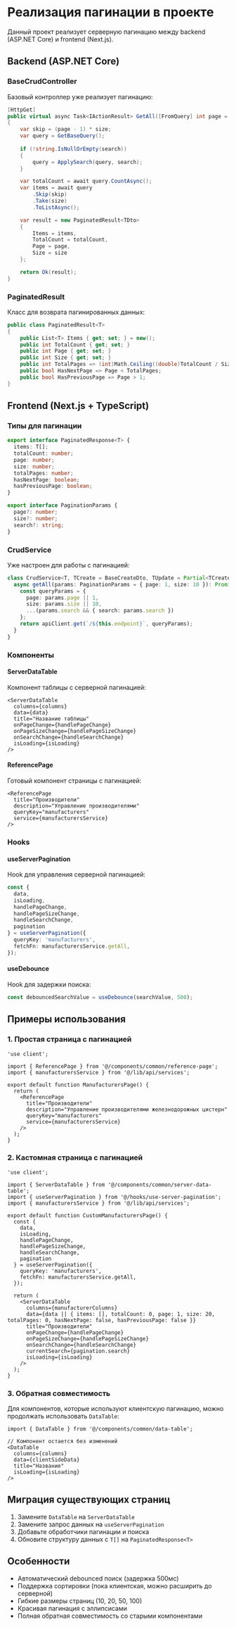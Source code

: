 # Реализация пагинации в проекте

Данный проект реализует серверную пагинацию между backend (ASP.NET Core) и frontend (Next.js).

## Backend (ASP.NET Core)

### BaseCrudController
Базовый контроллер уже реализует пагинацию:

```csharp
[HttpGet]
public virtual async Task<IActionResult> GetAll([FromQuery] int page = 1, [FromQuery] int size = 20, [FromQuery] string? search = null)
{
    var skip = (page - 1) * size;
    var query = GetBaseQuery();
    
    if (!string.IsNullOrEmpty(search))
    {
        query = ApplySearch(query, search);
    }

    var totalCount = await query.CountAsync();
    var items = await query
        .Skip(skip)
        .Take(size)
        .ToListAsync();

    var result = new PaginatedResult<TDto>
    {
        Items = items,
        TotalCount = totalCount,
        Page = page,
        Size = size
    };

    return Ok(result);
}
```

### PaginatedResult<T>
Класс для возврата пагинированных данных:

```csharp
public class PaginatedResult<T>
{
    public List<T> Items { get; set; } = new();
    public int TotalCount { get; set; }
    public int Page { get; set; }
    public int Size { get; set; }
    public int TotalPages => (int)Math.Ceiling((double)TotalCount / Size);
    public bool HasNextPage => Page < TotalPages;
    public bool HasPreviousPage => Page > 1;
}
```

## Frontend (Next.js + TypeScript)

### Типы для пагинации

```typescript
export interface PaginatedResponse<T> {
  items: T[];
  totalCount: number;
  page: number;
  size: number;
  totalPages: number;
  hasNextPage: boolean;
  hasPreviousPage: boolean;
}

export interface PaginationParams {
  page?: number;
  size?: number;
  search?: string;
}
```

### CrudService
Уже настроен для работы с пагинацией:

```typescript
class CrudService<T, TCreate = BaseCreateDto, TUpdate = Partial<TCreate>> {
  async getAll(params: PaginationParams = { page: 1, size: 10 }): Promise<PaginatedResponse<T>> {
    const queryParams = {
      page: params.page || 1,
      size: params.size || 10,
      ...(params.search && { search: params.search })
    };
    return apiClient.get(`/${this.endpoint}`, queryParams);
  }
}
```

### Компоненты

#### ServerDataTable
Компонент таблицы с серверной пагинацией:

```tsx
<ServerDataTable
  columns={columns}
  data={data}
  title="Название таблицы"
  onPageChange={handlePageChange}
  onPageSizeChange={handlePageSizeChange}
  onSearchChange={handleSearchChange}
  isLoading={isLoading}
/>
```

#### ReferencePage
Готовый компонент страницы с пагинацией:

```tsx
<ReferencePage
  title="Производители"
  description="Управление производителями"
  queryKey="manufacturers"
  service={manufacturersService}
/>
```

### Hooks

#### useServerPagination
Hook для управления серверной пагинацией:

```typescript
const {
  data,
  isLoading,
  handlePageChange,
  handlePageSizeChange,
  handleSearchChange,
  pagination
} = useServerPagination({
  queryKey: 'manufacturers',
  fetchFn: manufacturersService.getAll,
});
```

#### useDebounce
Hook для задержки поиска:

```typescript
const debouncedSearchValue = useDebounce(searchValue, 500);
```

## Примеры использования

### 1. Простая страница с пагинацией
```tsx
'use client';

import { ReferencePage } from '@/components/common/reference-page';
import { manufacturersService } from '@/lib/api/services';

export default function ManufacturersPage() {
  return (
    <ReferencePage
      title="Производители"
      description="Управление производителями железнодорожных цистерн"
      queryKey="manufacturers"
      service={manufacturersService}
    />
  );
}
```

### 2. Кастомная страница с пагинацией
```tsx
'use client';

import { ServerDataTable } from '@/components/common/server-data-table';
import { useServerPagination } from '@/hooks/use-server-pagination';
import { manufacturersService } from '@/lib/api/services';

export default function CustomManufacturersPage() {
  const {
    data,
    isLoading,
    handlePageChange,
    handlePageSizeChange,
    handleSearchChange,
    pagination
  } = useServerPagination({
    queryKey: 'manufacturers',
    fetchFn: manufacturersService.getAll,
  });

  return (
    <ServerDataTable
      columns={manufacturerColumns}
      data={data || { items: [], totalCount: 0, page: 1, size: 20, totalPages: 0, hasNextPage: false, hasPreviousPage: false }}
      title="Производители"
      onPageChange={handlePageChange}
      onPageSizeChange={handlePageSizeChange}
      onSearchChange={handleSearchChange}
      currentSearch={pagination.search}
      isLoading={isLoading}
    />
  );
}
```

### 3. Обратная совместимость
Для компонентов, которые используют клиентскую пагинацию, можно продолжать использовать `DataTable`:

```tsx
import { DataTable } from '@/components/common/data-table';

// Компонент остается без изменений
<DataTable
  columns={columns}
  data={clientSideData}
  title="Название"
  isLoading={isLoading}
/>
```

## Миграция существующих страниц

1. Замените `DataTable` на `ServerDataTable`
2. Замените запрос данных на `useServerPagination`
3. Добавьте обработчики пагинации и поиска
4. Обновите структуру данных с `T[]` на `PaginatedResponse<T>`

## Особенности

- Автоматический debounced поиск (задержка 500мс)
- Поддержка сортировки (пока клиентская, можно расширить до серверной)
- Гибкие размеры страниц (10, 20, 50, 100)
- Красивая пагинация с эллипсисами
- Полная обратная совместимость со старыми компонентами
